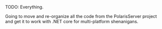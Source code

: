 TODO: Everything.

Going to move and re-organize all the code from the PolarisServer project and get it to work with .NET core for 
multi-platform shenanigans.

